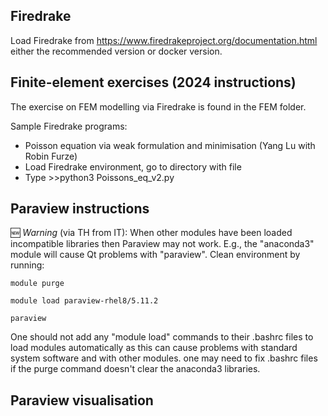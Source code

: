 ## Firedrake

Load Firedrake from https://www.firedrakeproject.org/documentation.html either the recommended version or docker version.

## Finite-element exercises (2024 instructions)

The exercise on FEM modelling via Firedrake is found in the FEM folder.

Sample Firedrake programs:
- Poisson equation via weak formulation and minimisation (Yang Lu with Robin Furze)
- Load Firedrake environment, go to directory with file
- Type >>python3 Poissons_eq_v2.py

## Paraview instructions

:new: *Warning* (via TH from IT): When other modules have been loaded incompatible libraries then Paraview may not work.
E.g., the "anaconda3" module will cause Qt problems with "paraview". Clean environment by running:

`module purge`

`module load paraview-rhel8/5.11.2`

`paraview`

One should not add any "module load" commands to their .bashrc files to load
modules automatically as this can cause problems with standard system software and
with other modules.  one may need to fix .bashrc files if the purge command
doesn't clear the anaconda3 libraries.

## Paraview visualisation



